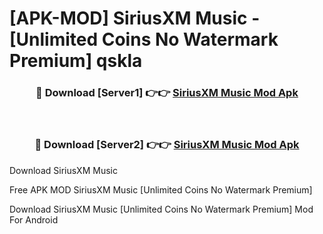 # [APK-MOD] SiriusXM  Music - [Unlimited Coins No Watermark Premium] qskla



<div align="center">
<h3>🔴 Download [Server1] 👉👉 <a href="https://momento.my/?title=SiriusXM__Music">SiriusXM  Music Mod Apk</a></h3><br>

<h3>🔴 Download [Server2] 👉👉 <a href="https://momento.my/?title=SiriusXM__Music">SiriusXM  Music Mod Apk</a></h3>
</div>



Download SiriusXM  Music 

Free APK MOD SiriusXM  Music [Unlimited Coins No Watermark Premium]

Download SiriusXM  Music [Unlimited Coins No Watermark Premium] Mod For Android
